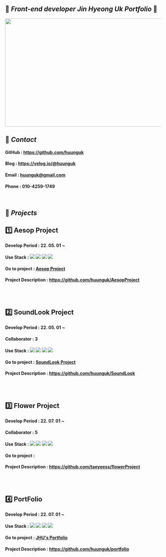 ## 🌟 _Front-end developer Jin Hyeong Uk Portfolio_ 🌟
<img src="https://user-images.githubusercontent.com/100752008/177001479-896920c6-8534-4b59-aa04-0f54f29ae473.jpg" width=600 height=350>

<br>

## 📲 _Contact_
#### GitHub : <https://github.com/huunguk> <br>
#### Blog : <https://velog.io/@huunguk> <br>
#### Email : huunguk@gmail.com <br>
#### Phone : 010-4259-1749 <br>

<br>

## 📌 _Projects_ 
## 1️⃣ Aesop Project
#### Develop Period : 22. 05. 01 ~ <br>
#### Use Stack : <img src="https://img.shields.io/badge/Figma-F24E1E?style=for-the-badg=flat-square&logo=Figma&logoColor=white"/> <img src="https://img.shields.io/badge/Html-E34F26?style=for-the-badg=flat-square&logo=Html5&logoColor=white"/> <img src="https://img.shields.io/badge/Css-1572B6?style=for-the-badg=flat-square&logo=Css3&logoColor=white"/> <img src="https://img.shields.io/badge/Javascript-F7DF1E?style=for-the-badg=flat-square&logo=Javascript&logoColor=white"/>  
#### Go to project : [Aesop Project](https://huunguk.github.io/AesopProject/)
#### Project Description : <https://github.com/huunguk/AesopProject>
  <br>
  <br>

## 2️⃣ SoundLook Project
#### Develop Period : 22. 05. 01 ~ <br>
#### Collaborator : 3<br>
#### Use Stack : <img src="https://img.shields.io/badge/Figma-F24E1E?style=for-the-badg=flat-square&logo=Figma&logoColor=white"/> <img src="https://img.shields.io/badge/Html-E34F26?style=for-the-badg=flat-square&logo=Html5&logoColor=white"/> <img src="https://img.shields.io/badge/Css-1572B6?style=for-the-badg=flat-square&logo=Css3&logoColor=white"/> <img src="https://img.shields.io/badge/Javascript-F7DF1E?style=for-the-badg=flat-square&logo=Javascript&logoColor=white"/>
#### Go to project : [SoundLook Project](https://huunguk.github.io/SoundLook/)
#### Project Description : <https://github.com/huunguk/SoundLook>
  <br>
  <br>

## 3️⃣ Flower Project 
#### Develop Period : 22. 07. 01 ~ <br>
#### Collaborator : 5<br>
#### Use Stack : <img src="https://img.shields.io/badge/Figma-F24E1E?style=for-the-badg=flat-square&logo=Figma&logoColor=white"/> <img src="https://img.shields.io/badge/Html-E34F26?style=for-the-badg=flat-square&logo=Html5&logoColor=white"/> <img src="https://img.shields.io/badge/Css-1572B6?style=for-the-badg=flat-square&logo=Css3&logoColor=white"/> <img src="https://img.shields.io/badge/Javascript-F7DF1E?style=for-the-badg=flat-square&logo=Javascript&logoColor=white"/> 
#### Go to project : 
#### Project Description : <https://github.com/taeyeess/flowerProject>
  <br>
  <br>
  
## 4️⃣ PortFolio 
#### Develop Period : 22. 07. 01 ~ <br>
#### Use Stack : <img src="https://img.shields.io/badge/Figma-F24E1E?style=for-the-badg=flat-square&logo=Figma&logoColor=white"/> <img src="https://img.shields.io/badge/Html-E34F26?style=for-the-badg=flat-square&logo=Html5&logoColor=white"/> <img src="https://img.shields.io/badge/Css-1572B6?style=for-the-badg=flat-square&logo=Css3&logoColor=white"/> <img src="https://img.shields.io/badge/Javascript-F7DF1E?style=for-the-badg=flat-square&logo=Javascript&logoColor=white"/> 
#### Go to project : [JHU's Portfolio](https://huunguk.github.io/portfolio/)
#### Project Description : <https://github.com/huunguk/portfolio>
